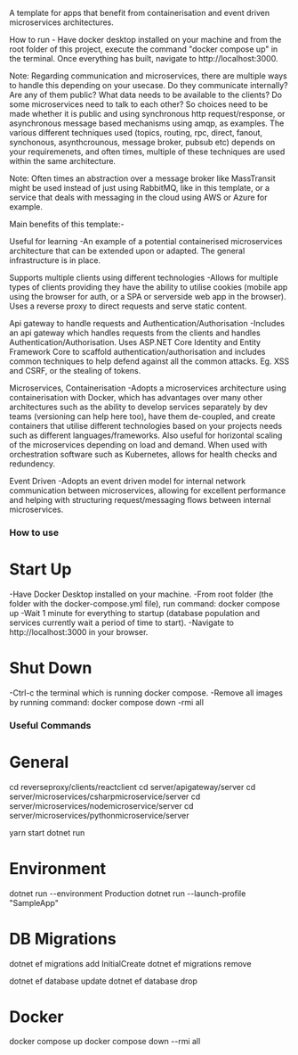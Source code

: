 A template for apps that benefit from containerisation and event driven microservices architectures.

How to run - Have docker desktop installed on your machine and from the root folder of this project, execute the command "docker compose up" in the terminal. Once everything has built, navigate to http://localhost:3000.

Note: Regarding communication and microservices, there are multiple ways to handle this depending on your usecase. Do they communicate internally? Are any of them public? What data needs to be available to the clients? Do some microservices need to talk to each other? 
So choices need to be made whether it is public and using synchronous http request/response, or asynchronous message based mechanisms using amqp, as examples. The various different techniques used (topics, routing, rpc, direct, fanout, synchonous, asynthcrounous, message broker, pubsub etc) depends on your requiremenets, and often times, multiple of these techniques are used within the same architecture.

Note: Often times an abstraction over a message broker like MassTransit might be used instead of just using RabbitMQ, like in this template, or a service that deals with messaging in the cloud using AWS or Azure for example.

Main benefits of this template:-

Useful for learning
-An example of a potential containerised microservices architecture that can be extended upon or adapted. The general infrastructure is in place.

Supports multiple clients using different technologies
-Allows for multiple types of clients providing they have the ability to utilise cookies (mobile app using the browser for auth, or a SPA or serverside web app in the browser). Uses a reverse proxy to direct requests and serve static content.

Api gateway to handle requests and Authentication/Authorisation
-Includes an api gateway which handles requests from the clients and handles Authentication/Authorisation. Uses ASP.NET Core Identity and Entity Framework Core to scaffold authentication/authorisation and includes common techniques to help defend against all the common attacks. Eg. XSS and CSRF, or the stealing of tokens.

Microservices, Containerisation
-Adopts a microservices architecture using containerisation with Docker, which has advantages over many other architectures such as the ability to develop services separately by dev teams (versioning can help here too), have them de-coupled, and create containers that utilise different technologies based on your projects needs such as different languages/frameworks. Also useful for horizontal scaling of the microservices depending on load and demand. When used with orchestration software such as Kubernetes, allows for health checks and redundency.

Event Driven
-Adopts an event driven model for internal network communication between microservices, allowing for excellent performance and helping with structuring request/messaging flows between internal microservices.   



### How to use ###

# Start Up
-Have Docker Desktop installed on your machine.
-From root folder (the folder with the docker-compose.yml file), run command: docker compose up
-Wait 1 minute for everything to startup (database population and services currently wait a period of time to start).
-Navigate to http://localhost:3000 in your browser. 

# Shut Down
-Ctrl-c the terminal which is running docker compose.
-Remove all images by running command: docker compose down -rmi all 

### Useful Commands ###

# General
cd reverseproxy/clients/reactclient
cd server/apigateway/server
cd server/microservices/csharpmicroservice/server
cd server/microservices/nodemicroservice/server
cd server/microservices/pythonmicroservice/server

yarn start
dotnet run

# Environment
dotnet run --environment Production
dotnet run --launch-profile "SampleApp"

# DB Migrations
dotnet ef migrations add InitialCreate
dotnet ef migrations remove

dotnet ef database update
dotnet ef database drop

# Docker
docker compose up
docker compose down --rmi all
